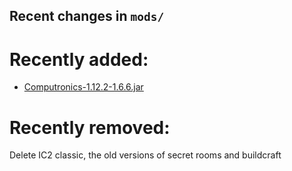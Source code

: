 ## Recent changes in `mods/`

# Recently added:
- [Computronics-1.12.2-1.6.6.jar](https://itsbrendan.me/files/mods/Computronics-1.12.2-1.6.6.jar)

# Recently removed:



Delete IC2 classic, the old versions of secret rooms and buildcraft
